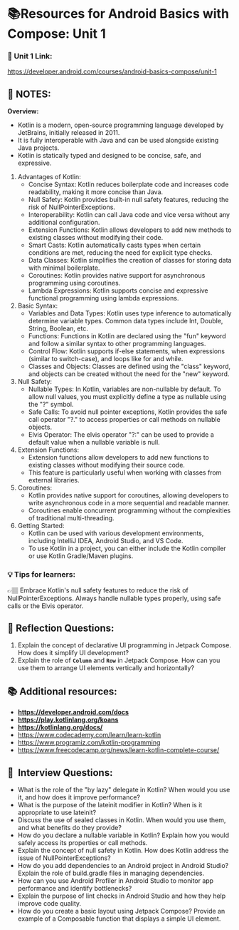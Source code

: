 # 📚Resources for **Android Basics with Compose: Unit 1**


### 🔗 Unit 1 Link:

https://developer.android.com/courses/android-basics-compose/unit-1

## 📝 NOTES:

**Overview:**

- Kotlin is a modern, open-source programming language developed by JetBrains, initially released in 2011.
- It is fully interoperable with Java and can be used alongside existing Java projects.
- Kotlin is statically typed and designed to be concise, safe, and expressive.
1. Advantages of Kotlin:
    - Concise Syntax: Kotlin reduces boilerplate code and increases code readability, making it more concise than Java.
    - Null Safety: Kotlin provides built-in null safety features, reducing the risk of NullPointerExceptions.
    - Interoperability: Kotlin can call Java code and vice versa without any additional configuration.
    - Extension Functions: Kotlin allows developers to add new methods to existing classes without modifying their code.
    - Smart Casts: Kotlin automatically casts types when certain conditions are met, reducing the need for explicit type checks.
    - Data Classes: Kotlin simplifies the creation of classes for storing data with minimal boilerplate.
    - Coroutines: Kotlin provides native support for asynchronous programming using coroutines.
    - Lambda Expressions: Kotlin supports concise and expressive functional programming using lambda expressions.
2. Basic Syntax:
    - Variables and Data Types: Kotlin uses type inference to automatically determine variable types. Common data types include Int, Double, String, Boolean, etc.
    - Functions: Functions in Kotlin are declared using the "fun" keyword and follow a similar syntax to other programming languages.
    - Control Flow: Kotlin supports if-else statements, when expressions (similar to switch-case), and loops like for and while.
    - Classes and Objects: Classes are defined using the "class" keyword, and objects can be created without the need for the "new" keyword.
3. Null Safety:
    - Nullable Types: In Kotlin, variables are non-nullable by default. To allow null values, you must explicitly define a type as nullable using the "?" symbol.
    - Safe Calls: To avoid null pointer exceptions, Kotlin provides the safe call operator "?." to access properties or call methods on nullable objects.
    - Elvis Operator: The elvis operator "?:" can be used to provide a default value when a nullable variable is null.
4. Extension Functions:
    - Extension functions allow developers to add new functions to existing classes without modifying their source code.
    - This feature is particularly useful when working with classes from external libraries.
5. Coroutines:
    - Kotlin provides native support for coroutines, allowing developers to write asynchronous code in a more sequential and readable manner.
    - Coroutines enable concurrent programming without the complexities of traditional multi-threading.
6. Getting Started:
    - Kotlin can be used with various development environments, including IntelliJ IDEA, Android Studio, and VS Code.
    - To use Kotlin in a project, you can either include the Kotlin compiler or use Kotlin Gradle/Maven plugins.

### 💡 Tips for learners:

<aside>
👉🏽 Embrace Kotlin's null safety features to reduce the risk of NullPointerExceptions. Always handle nullable types properly, using safe calls or the Elvis operator.

</aside>

## 🤔 Reflection Questions:

1. Explain the concept of declarative UI programming in Jetpack Compose. How does it simplify UI development?
2. Explain the role of **`Column`** and **`Row`** in Jetpack Compose. How can you use them to arrange UI elements vertically and horizontally?

## 📚 Additional resources:

- **https://developer.android.com/docs**
- **https://play.kotlinlang.org/koans**
- **https://kotlinlang.org/docs/**
- https://www.codecademy.com/learn/learn-kotlin
- https://www.programiz.com/kotlin-programming
- https://www.freecodecamp.org/news/learn-kotlin-complete-course/

## 👔  Interview Questions:

- What is the role of the "by lazy" delegate in Kotlin? When would you use it, and how does it improve performance?
- What is the purpose of the lateinit modifier in Kotlin? When is it appropriate to use lateinit?
- Discuss the use of sealed classes in Kotlin. When would you use them, and what benefits do they provide?
- How do you declare a nullable variable in Kotlin? Explain how you would safely access its properties or call methods.
- Explain the concept of null safety in Kotlin. How does Kotlin address the issue of NullPointerExceptions?
- How do you add dependencies to an Android project in Android Studio? Explain the role of build.gradle files in managing dependencies.
- How can you use Android Profiler in Android Studio to monitor app performance and identify bottlenecks?
- Explain the purpose of lint checks in Android Studio and how they help improve code quality.
- How do you create a basic layout using Jetpack Compose? Provide an example of a Composable function that displays a simple UI element.
